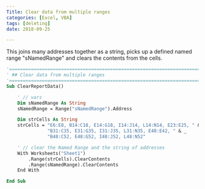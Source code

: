 ```yaml
---
Title: Clear data from multiple ranges
categories: [Excel, VBA]
tags: [deleting]
date: 2018-09-25

---
```


This joins many addresses together as a string, picks up a defined named range "sNamedRange" and clears the contents from the cells.

```vb
'==================================================================================================
' ## Clear data from multiple ranges
'==================================================================================================
Sub ClearReportData()

    ' // vars
    Dim sNamedRange As String
    sNamedRange = Range("sNamedRange").Address

    Dim strCells As String
    strCells = "E6:E8, B14:C18, E14:G18, I14:J14, L14:N14, E23:E25, " & _
               "B31:C35, E31:G35, I31:J35, L31:N35, E40:E42, " & _
               "B48:C52, E48:G52, I48:J52, L48:N52"

    ' // clear the Named Range and the string of addresses
    With Worksheets("Sheet1")
        .Range(strCells).ClearContents
        .Range(sNamedRange).ClearContents
    End With

End Sub

```
